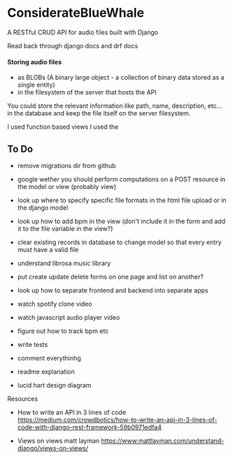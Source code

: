# ConsiderateBlueWhale
A RESTful CRUD API for audio files built with Django

Read back through django docs and drf docs

#### Storing audio files 
* as BLOBs (A binary large object - a collection of binary data stored as a single entity)
* in the filesystem of the server that hosts the API

You could store the relevant information like path, name, description, etc... in the database and keep the file itself on the server filesystem.

I used function based views 
I used the

## To Do
* remove migrations dir from github 
* google wether you should perform computations on a POST resource in the model or view (probably view)
* look up where to specify specific file formats in the html file upload or in the django model
* look up how to add bpm in the view (don't include it in the form and add it to the file variable in the view?)
* clear existing records in database to change model so that every entry must have a valid file
* understand librosa music library
* put create update delete forms on one page and list on another?
* look up how to separate frontend and backend into separate apps 
* watch spotify clone video 
* watch javascript audio player video 
* figure out how to track bpm etc
* write tests

* comment everythinhg
* readme explanation
* lucid hart design diagram

Resources
* How to write an API in 3 lines of code https://medium.com/crowdbotics/how-to-write-an-api-in-3-lines-of-code-with-django-rest-framework-59b0971edfa4

* Views on views matt layman https://www.mattlayman.com/understand-django/views-on-views/

